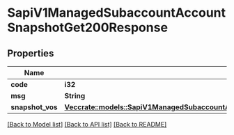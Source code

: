 # SapiV1ManagedSubaccountAccountSnapshotGet200Response

## Properties

Name | Type | Description | Notes
------------ | ------------- | ------------- | -------------
**code** | **i32** |  | 
**msg** | **String** |  | 
**snapshot_vos** | [**Vec<crate::models::SapiV1ManagedSubaccountAccountSnapshotGet200ResponseSnapshotVosInner>**](_sapi_v1_managed_subaccount_accountSnapshot_get_200_response_snapshotVos_inner.md) |  | 

[[Back to Model list]](../README.md#documentation-for-models) [[Back to API list]](../README.md#documentation-for-api-endpoints) [[Back to README]](../README.md)


